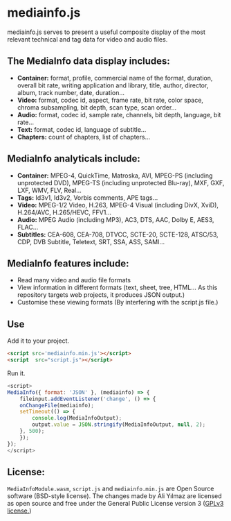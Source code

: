 # mediainfo.js
mediainfo.js serves to present a useful composite display of the most relevant technical and tag data for video and audio files.

## The MediaInfo data display includes:
* **Container:** format, profile, commercial name of the format, duration, overall bit rate, writing application and library, title, author, director, album, track number, date, duration...
* **Video:** format, codec id, aspect, frame rate, bit rate, color space, chroma subsampling, bit depth, scan type, scan order...
* **Audio:** format, codec id, sample rate, channels, bit depth, language, bit rate...
* **Text:** format, codec id, language of subtitle...
* **Chapters:** count of chapters, list of chapters...
## MediaInfo analyticals include:
* **Container:** MPEG-4, QuickTime, Matroska, AVI, MPEG-PS (including unprotected DVD), MPEG-TS (including unprotected Blu-ray), MXF, GXF, LXF, WMV, FLV, Real...
* **Tags:** Id3v1, Id3v2, Vorbis comments, APE tags...
* **Video:** MPEG-1/2 Video, H.263, MPEG-4 Visual (including DivX, XviD), H.264/AVC, H.265/HEVC, FFV1...
* **Audio:** MPEG Audio (including MP3), AC3, DTS, AAC, Dolby E, AES3, FLAC...
* **Subtitles:** CEA-608, CEA-708, DTVCC, SCTE-20, SCTE-128, ATSC/53, CDP, DVB Subtitle, Teletext, SRT, SSA, ASS, SAMI...

## MediaInfo features include:
* Read many video and audio file formats
* View information in different formats (text, sheet, tree, HTML... As this repository targets web projects, it produces JSON output.)
* Customise these viewing formats (By interfering with the script.js file.)

## Use

Add it to your project.

```html
<script src='mediainfo.min.js'></script>
<script  src="script.js"></script>
```

Run it.

```javascript
<script>
MediaInfo({ format: 'JSON' }, (mediainfo) => {
    fileinput.addEventListener('change', () => {
    onChangeFile(mediainfo);
    setTimeout(() => { 
        console.log(MediaInfoOutput);
        output.value = JSON.stringify(MediaInfoOutput, null, 2);
    }, 500);
    });
});
</script>
```

## License:

`MediaInfoModule.wasm`, `script.js` and `mediainfo.min.js` are Open Source software (BSD-style license). The changes made by Ali Yılmaz are licensed as open source and free under the General Public License version 3 ([GPLv3 license.](https://github.com/aliyilmaz/mediainfo.js/blob/master/license.md))